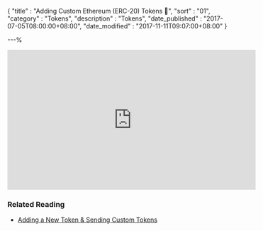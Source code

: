 {
"title"       : "Adding Custom Ethereum (ERC-20) Tokens 🎥",
"sort"        : "01",
"category"    : "Tokens",
"description" : "Tokens",
"date_published" : "2017-07-05T08:00:00+08:00",
"date_modified"  : "2017-11-11T09:07:00+08:00"
}

---%


<div class="video__wrapper">
<iframe width="560" height="315" src="https://www.youtube.com/embed/2zHcAdvnk98" frameborder="0" allowfullscreen></iframe>
</div>

### Related Reading
- [Adding a New Token & Sending Custom Tokens]({{https://myetherwallet.github.io/knowledge-base/send/adding-new-token-and-sending-custom-tokens.html)

